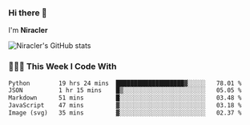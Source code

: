 ### Hi there 👋

I'm **Niracler**

![Niracler's GitHub stats](https://github-readme-stats.vercel.app/api?username=Niracler&show_icons=true)


### 👨🏻‍💻 This Week I Code With

<!--START_SECTION:waka-->

```txt
Python        19 hrs 24 mins  ███████████████████▓░░░░░   78.01 %
JSON          1 hr 15 mins    █▒░░░░░░░░░░░░░░░░░░░░░░░   05.05 %
Markdown      51 mins         █░░░░░░░░░░░░░░░░░░░░░░░░   03.48 %
JavaScript    47 mins         ▓░░░░░░░░░░░░░░░░░░░░░░░░   03.18 %
Image (svg)   35 mins         ▓░░░░░░░░░░░░░░░░░░░░░░░░   02.37 %
```

<!--END_SECTION:waka-->

